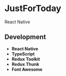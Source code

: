 # JustForToday

React Native

## Development

* **React Native** <br>
* **TypeScript** <br>
* **Redux Toolkit** <br>
* **Redux Thunk** <br>
* **Font Awesome** <br>
